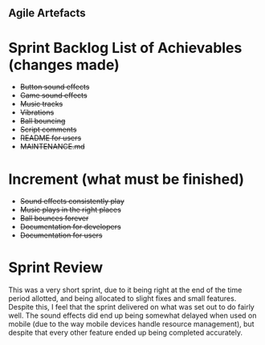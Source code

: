 ## Agile Artefacts
# Sprint Backlog List of Achievables (changes made)
* ~~Button sound effects~~
* ~~Game sound effects~~
* ~~Music tracks~~
* ~~Vibrations~~
* ~~Ball bouncing~~
* ~~Script comments~~
* ~~README for users~~
* ~~MAINTENANCE.md~~
# Increment (what must be finished)
* ~~Sound effects consistently play~~
* ~~Music plays in the right places~~
* ~~Ball bounces forever~~
* ~~Documentation for developers~~
* ~~Documentation for users~~
# Sprint Review
This was a very short sprint, due to it being right at the end of the time period allotted, and being allocated to slight fixes and small features. Despite this, I feel that the sprint delivered on what was set out to do fairly well. The sound effects did end up being somewhat delayed when used on mobile (due to the way mobile devices handle resource management), but despite that every other feature ended up being completed accurately.